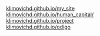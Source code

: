 <a href="klimovichd.github.io/my_site">klimovichd.github.io/my_site</a><br>
<a href="klimovichd.github.io/human capital">klimovichd.github.io/human_capital/</a><br>
<a href="klimovichd.github.io/project">klimovichd.github.io/project</a><br>
<a href="klimovichd.github.io/odigo">klimovichd.github.io/odigo</a><br>
